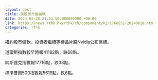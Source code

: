 ```yaml
---
layout: post
title: 美股開市後偏軟
date: 2024-08-28 21:53:59.000000000 +08:00
link: https://news.rthk.hk/rthk/ch/component/k2/1768052-20240828.htm
categories: rthk
---
```


紐約股市偏軟。投資者繼續等待晶片股Nvidia公布業績。

道瓊斯指數較早時報41182點，跌68點。

納斯達克指數報17716點，跌38點。

標準普爾500指數報5619點，跌6點。
